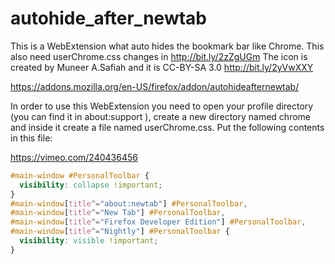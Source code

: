 # autohide_after_newtab
This is a WebExtension what auto hides the bookmark bar like Chrome. This also need userChrome.css changes in http://bit.ly/2zZgUGm The icon is created by Muneer A.Safiah and it is CC-BY-SA 3.0 http://bit.ly/2yVwXXY

https://addons.mozilla.org/en-US/firefox/addon/autohideafternewtab/

In order to use this WebExtension you need to open your profile directory (you can find it in about:support ), create a new directory named chrome and inside it create a file named userChrome.css. Put the following contents in this file:

https://vimeo.com/240436456

```css
#main-window #PersonalToolbar {
  visibility: collapse !important;
}
#main-window[title^="about:newtab"] #PersonalToolbar,
#main-window[title^="New Tab"] #PersonalToolbar,
#main-window[title^="Firefox Developer Edition"] #PersonalToolbar,
#main-window[title^="Nightly"] #PersonalToolbar {
  visibility: visible !important;
}
```
